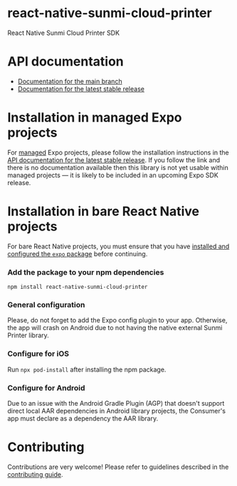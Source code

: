 # react-native-sunmi-cloud-printer

React Native Sunmi Cloud Printer SDK

# API documentation

- [Documentation for the main branch](https://github.com/expo/expo/blob/main/docs/pages/versions/unversioned/sdk/react-native-sunmi-cloud-printer.md)
- [Documentation for the latest stable release](https://docs.expo.dev/versions/latest/sdk/react-native-sunmi-cloud-printer/)

# Installation in managed Expo projects

For [managed](https://docs.expo.dev/archive/managed-vs-bare/) Expo projects, please follow the installation instructions in the [API documentation for the latest stable release](#api-documentation). If you follow the link and there is no documentation available then this library is not yet usable within managed projects &mdash; it is likely to be included in an upcoming Expo SDK release.

# Installation in bare React Native projects

For bare React Native projects, you must ensure that you have [installed and configured the `expo` package](https://docs.expo.dev/bare/installing-expo-modules/) before continuing.

### Add the package to your npm dependencies

```
npm install react-native-sunmi-cloud-printer
```

### General configuration
Please, do not forget to add the Expo config plugin to your app. Otherwise, the app will crash on Android due to not having the native external Sunmi Printer library. 

### Configure for iOS

Run `npx pod-install` after installing the npm package.


### Configure for Android
Due to an issue with the Android Gradle Plugin (AGP) that doesn't support direct local AAR dependencies in Android library projects, the Consumer's app must declare as a dependency the AAR library.


# Contributing

Contributions are very welcome! Please refer to guidelines described in the [contributing guide]( https://github.com/expo/expo#contributing).
